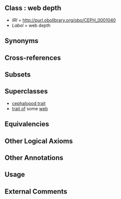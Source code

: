 
## Class : web depth

 * *IRI* = http://purl.obolibrary.org/obo/CEPH_0001040
 * *Label* = web depth

## Synonyms


## Cross-references


## Subsets


## Superclasses

 * [cephalopod trait](../../CEPH/00/CEPH_0000300.md)
 * [trait of](../../ceph#trait/of/ceph#trait_of.md) some [web](../../CEPH/80/CEPH_0000280.md)

## Equivalencies


## Other Logical Axioms


## Other Annotations


## Usage


## External Comments

